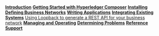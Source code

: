 **[Introduction](../introduction/introduction.html)**
**[Getting Started with Hyperledger Composer](../tutorials/getting-started.html)**
**[Installing](../installing/installingindex.html)**
**[Defining Business Networks](../business-network/businessnetwork.html)**
**[Writing Applications](../applications/genapp.html)**
**[Integrating Existing Systems](../integrating/integrating-index.html)**
[Using Loopback to generate a REST API for your business network](../integrating/getting-started-rest-api.html)
**[Managing and Operating](../managing/managingindex.html)**
**[Determining Problems](../problems/diagnostics.html)**
**[Reference](../reference/MeetTheModules.html)**
**[Support](../support/index.html)**
